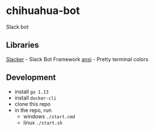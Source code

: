 # chihuahua-bot

Slack bot

## Libraries

[Slacker](https://github.com/shomali11/slacker) - Slack Bot Framework
[ansi]("https://github.com/mgutz/ansi") - Pretty terminal colors

## Development

- install `go 1.13`
- install `docker-cli`
- clone this repo
- in the repo, run
  - windows `./start.cmd`
  - linux `./start.sh`

